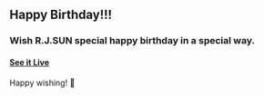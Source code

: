 ## Happy Birthday!!!

### Wish R.J.SUN special happy birthday in a special way.

#### [See it Live](https://brandon-lee-bo.github.io/Happy_Birthday_to_R.J.SUN/)

Happy wishing! 🎉
